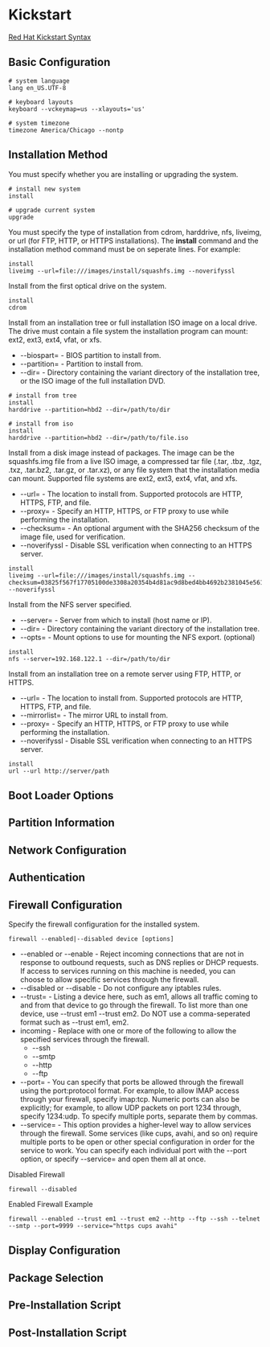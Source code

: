 # Kickstart
[Red Hat Kickstart Syntax](https://access.redhat.com/documentation/en-us/red_hat_enterprise_linux/7/html/installation_guide/sect-kickstart-syntax)


## Basic Configuration
```
# system language
lang en_US.UTF-8

# keyboard layouts
keyboard --vckeymap=us --xlayouts='us'

# system timezone
timezone America/Chicago --nontp
```


## Installation Method
You must specify whether you are installing or upgrading the system.
```
# install new system
install

# upgrade current system
upgrade
```
You must specify the type of installation from cdrom, harddrive, nfs, liveimg,
 or url (for FTP, HTTP, or HTTPS installations). The **install** command and the 
 installation method command must be on seperate lines. For example:
```
install
liveimg --url=file:///images/install/squashfs.img --noverifyssl
```

Install from the first optical drive on the system.
```
install
cdrom
```
Install from an installation tree or full installation ISO image on a local
 drive. The drive must contain a file system the installation program can mount:
 ext2, ext3, ext4, vfat, or xfs.
*   --biospart= - BIOS partition to install from.
*   --partition= - Partition to install from.
*   --dir= - Directory containing the variant directory of the installation
 tree, or the ISO image of the full installation DVD.
```
# install from tree
install
harddrive --partition=hbd2 --dir=/path/to/dir

# install from iso
install
harddrive --partition=hbd2 --dir=/path/to/file.iso
```
Install from a disk image instead of packages. The image can be the squashfs.img
 file from a live ISO image, a compressed tar file (.tar, .tbz, .tgz, .txz, 
 .tar.bz2, .tar.gz, or .tar.xz), or any file system that the installation media
 can mount. Supported file systems are ext2, ext3, ext4, vfat, and xfs.
*   --url= - The location to install from. Supported protocols are HTTP, HTTPS,
 FTP, and file.
*   --proxy= - Specify an HTTP, HTTPS, or FTP proxy to use while performing the
 installation.
*   --checksum= - An optional argument with the SHA256 checksum of the image
 file, used for verification.
*   --noverifyssl - Disable SSL verification when connecting to an HTTPS server.
```
install
liveimg --url=file:///images/install/squashfs.img --checksum=03825f567f17705100de3308a20354b4d81ac9d8bed4bb4692b2381045e56197 --noverifyssl
```
Install from the NFS server specified.
*   --server= - Server from which to install (host name or IP).
*   --dir= - Directory containing the variant directory of the installation tree.
*   --opts= - Mount options to use for mounting the NFS export. (optional)
```
install
nfs --server=192.168.122.1 --dir=/path/to/dir
```

Install from an installation tree on a remote server using FTP, HTTP, or HTTPS.
*   --url= - The location to install from. Supported protocols are HTTP, HTTPS,
 FTP, and file.
*   --mirrorlist= - The mirror URL to install from.
*   --proxy= - Specify an HTTP, HTTPS, or FTP proxy to use while performing
 the installation.
*   --noverifyssl - Disable SSL verification when connecting to an HTTPS server.
```
install
url --url http://server/path
```


## Boot Loader Options


## Partition Information


## Network Configuration


## Authentication


## Firewall Configuration
Specify the firewall configuration for the installed system.
```
firewall --enabled|--disabled device [options] 
```
*   --enabled or --enable - Reject incoming connections that are not in response
 to outbound requests, such as DNS replies or DHCP requests. If access to
 services running on this machine is needed, you can choose to allow specific
 services through the firewall.
*   --disabled or --disable - Do not configure any iptables rules.
*   --trust= - Listing a device here, such as em1, allows all traffic coming
 to and from that device to go through the firewall. To list more than one
 device, use --trust em1 --trust em2. Do NOT use a comma-seperated format such
 as --trust em1, em2.
*   incoming - Replace with one or more of the following to allow the specified
 services through the firewall.
    * --ssh
    * --smtp
    * --http
    * --ftp
*   --port= - You can specify that ports be allowed through the firewall using
 the port:protocol format. For example, to allow IMAP access through your
 firewall, specify imap:tcp. Numeric ports can also be explicitly; for example,
 to allow UDP packets on port 1234 through, specify 1234:udp. To specify
 multiple ports, separate them by commas.
*   --service= - This option provides a higher-level way to allow services
 through the firewall. Some services (like cups, avahi, and so on) require
 multiple ports to be open or other special configuration in order for the
 service to work. You can specify each individual port with the --port option,
 or specify --service= and open them all at once.

Disabled Firewall
```
firewall --disabled
```

Enabled Firewall Example
```
firewall --enabled --trust em1 --trust em2 --http --ftp --ssh --telnet --smtp --port=9999 --service="https cups avahi"
```

   
## Display Configuration


## Package Selection


## Pre-Installation Script


## Post-Installation Script
